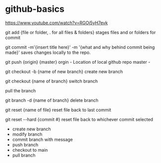 # github-basics

https://www.youtube.com/watch?v=RGOj5yH7evk

git add {file or folder, . for all files & folders}
stages files and or folders for commit

git commit -m'{insert title here}' -m '{what and why behind commit being made}'
saves changes locally to the repo.

git push {origin} {master}
orgin - Location of local github repo
master - 

git checkout -b {name of new branch}
create new branch

git checkout {name of branch}
switch branch

pull the branch

git branch -d {name of branch}
delete branch

git reset {name of file}
reset file back to last commit

git reset --hard {commit #}
reset file back to whichever commit selected


* create new branch
* modify branch
* commit branch with message
* push branch
* checkout to main
* pull branch
